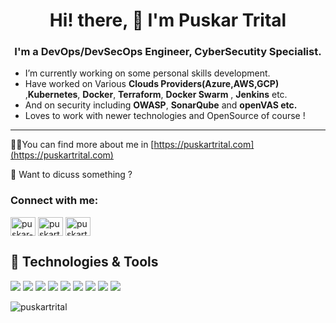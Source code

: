 <h1 align="center">Hi! there, 👋 I'm <strong> Puskar Trital</strong></h1>

<h3 align="center">I'm a <b>DevOps/DevSecOps Engineer, CyberSecutity Specialist.</b></h3>


* I’m currently working on some personal skills development.                
* Have worked on Various __Clouds Providers(Azure,AWS,GCP)__ ,__Kubernetes__, __Docker__, __Terraform__, __Docker Swarm__ , __Jenkins__  etc.
* And on security including __OWASP__,  __SonarQube__ and __openVAS etc.__
* Loves to work with newer technologies and OpenSource of course !
 
<hr/>

👨‍💻You can find more about me in  [https://puskartrital.com](https://puskartrital.com)  

💬 Want to dicuss something ?

<p align="left">
<h3 align="left">Connect with me:</h3>
<a href="https://www.linkedin.com/in/puskar-trital-35335a13a/" target="blank"><img align="center" src="https://cdn.jsdelivr.net/npm/simple-icons@3.0.1/icons/linkedin.svg" alt="puskar-trital-35335a13a" height="30" width="40" /></a>
<a href="https://facebook.com/puskartrital.com.np" target="blank"><img align="center" src="https://cdn.jsdelivr.net/npm/simple-icons@3.0.1/icons/facebook.svg" alt="puskartrital-facebook" height="30" width="40" /></a>
<a href="https://twitter.com/tritalpuskar" target="blank"><img align="center" src="https://cdn.jsdelivr.net/npm/simple-icons@3.0.1/icons/twitter.svg" alt="puskartrital-twitter" height="30" width="40" /></a>
</p>


## 🔧 Technologies & Tools

![](https://img.shields.io/badge/OS-Linux-informational?style=flat&logo=linux&logoColor=white&color=0abf53)
![](https://img.shields.io/badge/Editor-VS_Code-informational?style=flat&logo=visual-studio-code&logoColor=white&color=0abf53)
![](https://img.shields.io/badge/Shell-Bash-informational?style=flat&logo=gnu-bash&logoColor=white&color=0abf53)
![](https://img.shields.io/badge/Tools-Docker-informational?style=flat&logo=docker&logoColor=white&color=0abf53)
![](https://img.shields.io/badge/Tools-Docker_Swarm-informational?style=flat&logo=docker&logoColor=white&color=0abf53)
![](https://img.shields.io/badge/Tools-Kubernetes-informational?style=flat&logo=kubernetes&logoColor=white&color=0abf53)
![](https://img.shields.io/badge/cloud-aws-0abf53)
![](https://img.shields.io/badge/cloud-gcp-0abf53)
![](https://img.shields.io/badge/cloud-azure-0abf53)




<p><img src="https://github-readme-stats.vercel.app/api/top-langs/?username=puskartrital&layout=compact" alt="puskartrital" /></p>